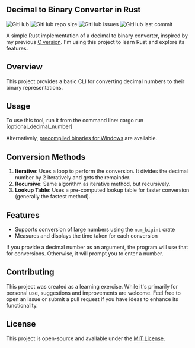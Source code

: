## Decimal to Binary Converter in Rust

![GitHub](https://img.shields.io/github/license/LuMarans30/dec2bin-rust)
![GitHub repo size](https://img.shields.io/github/repo-size/LuMarans30/dec2bin-rust)
![GitHub issues](https://img.shields.io/github/issues/LuMarans30/dec2bin-rust)
![GitHub last commit](https://img.shields.io/github/last-commit/LuMarans30/dec2bin-rust)

A simple Rust implementation of a decimal to binary converter, inspired by my previous [C version](https://github.com/LuMarans30/three-version-decimal-to-binary). 
I'm using this project to learn Rust and explore its features.

## Overview

This project provides a basic CLI for converting decimal numbers to their binary representations.

## Usage

To use this tool, run it from the command line:
cargo run [optional_decimal_number]

Alternatively, [precompiled binaries for Windows](https://github.com/LuMarans30/dec2bin-rust/releases/latest) are available.

## Conversion Methods

1. **Iterative**: Uses a loop to perform the conversion. It divides the decimal number by 2 iteratively and gets the remainder.
2. **Recursive**: Same algorithm as iterative method, but recursively.
3. **Lookup Table**: Uses a pre-computed lookup table for faster conversion (generally the fastest method).

## Features

- Supports conversion of large numbers using the `num_bigint` crate
- Measures and displays the time taken for each conversion

If you provide a decimal number as an argument, the program will use that for conversions. Otherwise, it will prompt you to enter a number.

## Contributing

This project was created as a learning exercise. While it's primarily for personal use, suggestions and improvements are welcome. Feel free to open an issue or submit a pull request if you have ideas to enhance its functionality.

## License

This project is open-source and available under the [MIT License](LICENSE).
